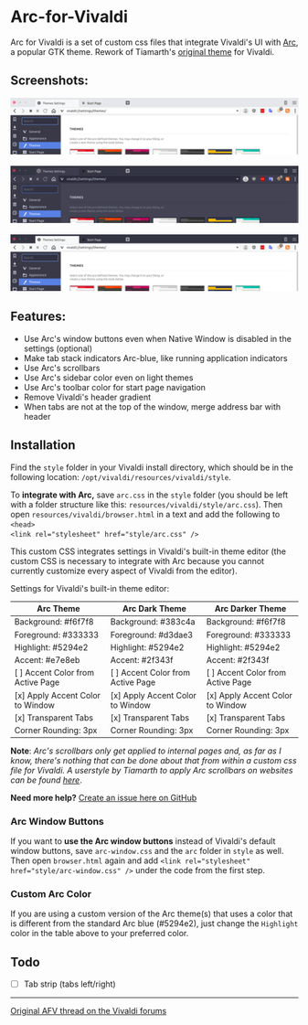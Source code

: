 # Arc-for-Vivaldi  

Arc for Vivaldi is a set of custom css files that integrate Vivaldi's UI with [Arc](https://github.com/NicoHood/arc-theme), a popular GTK theme. Rework of Tiamarth's [original theme](https://github.com/Tiamarth/Arc-for-Vivaldi) for Vivaldi.

## Screenshots:

<div align="left"><img src="screenshots/light.png" alt="Preview" /></div>
<br>
<div align="left"><img src="screenshots/dark.png" alt="Preview" /></div>
<br>
<div align="left"><img src="screenshots/darker.png" alt="Preview" /></div>

## Features:

- Use Arc's window buttons even when Native Window is disabled in the settings (optional)
- Make tab stack indicators Arc-blue, like running application indicators
- Use Arc's scrollbars
- Use Arc's sidebar color even on light themes
- Use Arc's toolbar color for start page navigation
- Remove Vivaldi's header gradient
- When tabs are not at the top of the window, merge address bar with header

## Installation

Find the `style` folder in your Vivaldi install directory, which should be in the following location: `/opt/vivaldi/resources/vivaldi/style`.  

To **integrate with Arc,** save `arc.css` in the `style` folder (you should be left with a folder structure like this: `resources/vivaldi/style/arc.css`). Then open `resources/vivaldi/browser.html` in a text and add the following to `<head>`  
`<link rel="stylesheet" href="style/arc.css" />`

This custom CSS integrates settings in Vivaldi's built-in theme editor (the custom CSS is necessary to integrate with Arc because you cannot currently customize every aspect of Vivaldi from the editor).  

Settings for Vivaldi's built-in theme editor:

| Arc Theme                         | Arc Dark Theme                    | Arc Darker Theme                  |
| --------------------------------- | --------------------------------- | --------------------------------- |
| Background: #f6f7f8               | Background: #383c4a               | Background: #f6f7f8               |
| Foreground: #333333               | Foreground: #d3dae3               | Foreground: #333333               |
| Highlight: #5294e2                | Highlight: #5294e2                | Highlight: #5294e2                |
| Accent: #e7e8eb                   | Accent: #2f343f                   | Accent: #2f343f                   |
| [ ] Accent Color from Active Page | [ ] Accent Color from Active Page | [ ] Accent Color from Active Page |
| [x] Apply Accent Color to Window  | [x] Apply Accent Color to Window  | [x] Apply Accent Color to Window  |
| [x] Transparent Tabs              | [x] Transparent Tabs              | [x] Transparent Tabs              |
| Corner Rounding: 3px              | Corner Rounding: 3px              | Corner Rounding: 3px              |

**Note**: *Arc's scrollbars only get applied to internal pages and, as far as I know, there's nothing that can be done about that from within a custom css file for Vivaldi. A userstyle by Tiamarth to apply Arc scrollbars on websites can be found [here](https://userstyles.org/styles/142645/arc-scrollbars)*.  

**Need more help?** [Create an issue here on GitHub](https://github.com/drakkar1969/Arc-for-Vivaldi/issues/new)

### Arc Window Buttons

If you want to **use the Arc window buttons** instead of Vivaldi's default window buttons, save `arc-window.css` and the `arc` folder in `style` as well. Then open `browser.html` again and add `<link rel="stylesheet" href="style/arc-window.css" />` under the code from the first step.

### Custom Arc Color

If you are using a custom version of the Arc theme(s) that uses a color that is different from the standard Arc blue (#5294e2), just change the `Highlight` color in the table above to your preferred color.

## Todo

- [ ] Tab strip (tabs left/right)

----

[Original AFV thread on the Vivaldi forums](https://forum.vivaldi.net/post/137297)  
